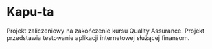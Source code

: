 # Kapu-ta
Projekt zaliczeniowy na zakończenie kursu Quality Assurance. Projekt przedstawia testowanie aplikacji internetowej służącej finansom.
